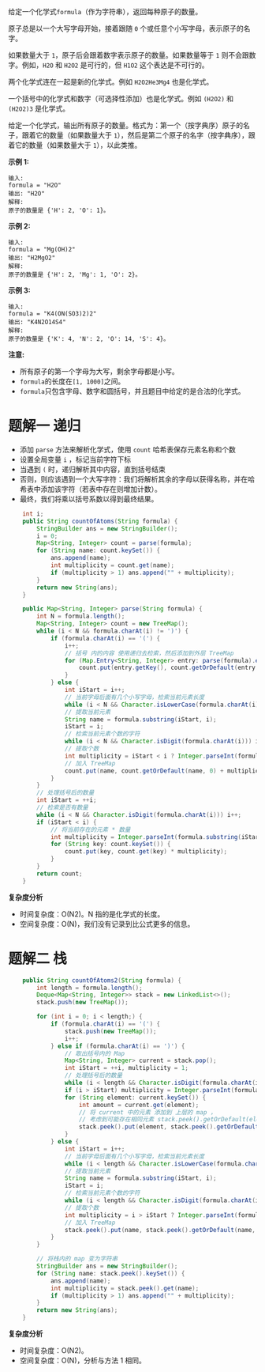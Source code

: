 给定一个化学式`formula`（作为字符串），返回每种原子的数量。

原子总是以一个大写字母开始，接着跟随 `0` 个或任意个小写字母，表示原子的名字。

如果数量大于 `1`，原子后会跟着数字表示原子的数量。如果数量等于 `1` 则不会跟数字。例如，`H2O` 和 `H2O2` 是可行的，但 `H1O2` 这个表达是不可行的。

两个化学式连在一起是新的化学式。例如 `H2O2He3Mg4` 也是化学式。

一个括号中的化学式和数字（可选择性添加）也是化学式。例如 `(H2O2)` 和 `(H2O2)3` 是化学式。

给定一个化学式，输出所有原子的数量。格式为：第一个（按字典序）原子的名子，跟着它的数量（如果数量大于 `1`），然后是第二个原子的名字（按字典序），跟着它的数量（如果数量大于 `1`），以此类推。

**示例 1:**

```
输入: 
formula = "H2O"
输出: "H2O"
解释: 
原子的数量是 {'H': 2, 'O': 1}。
```

**示例 2:**

```
输入: 
formula = "Mg(OH)2"
输出: "H2MgO2"
解释: 
原子的数量是 {'H': 2, 'Mg': 1, 'O': 2}。
```

**示例 3:**

```
输入: 
formula = "K4(ON(SO3)2)2"
输出: "K4N2O14S4"
解释: 
原子的数量是 {'K': 4, 'N': 2, 'O': 14, 'S': 4}。
```

**注意:**

- 所有原子的第一个字母为大写，剩余字母都是小写。
- `formula`的长度在`[1, 1000]`之间。
- `formula`只包含字母、数字和圆括号，并且题目中给定的是合法的化学式。

# 题解一 递归

- 添加 `parse` 方法来解析化学式，使用 `count` 哈希表保存元素名称和个数
- 设置全局变量 `i` ，标记当前字符下标
- 当遇到 `(` 时，递归解析其中内容，直到括号结束
- 否则，则应该遇到一个大写字符：我们将解析其余的字母以获得名称，并在哈希表中添加该字符（若表中存在则增加计数）。
- 最终，我们将乘以括号系数以得到最终结果。

```java
    int i;
    public String countOfAtoms(String formula) {
        StringBuilder ans = new StringBuilder();
        i = 0;
        Map<String, Integer> count = parse(formula);
        for (String name: count.keySet()) {
            ans.append(name);
            int multiplicity = count.get(name);
            if (multiplicity > 1) ans.append("" + multiplicity);
        }
        return new String(ans);
    }

    public Map<String, Integer> parse(String formula) {
        int N = formula.length();
        Map<String, Integer> count = new TreeMap();
        while (i < N && formula.charAt(i) != ')') {
            if (formula.charAt(i) == '(') {
                i++;
                // 括号 内的内容 使用递归去检索，然后添加到外层 TreeMap
                for (Map.Entry<String, Integer> entry: parse(formula).entrySet()) {
                    count.put(entry.getKey(), count.getOrDefault(entry.getKey(), 0) + entry.getValue());
                }
            } else {
                int iStart = i++;
                // 当前字母后面有几个小写字母，检索当前元素长度
                while (i < N && Character.isLowerCase(formula.charAt(i))) i++;
                // 提取当前元素
                String name = formula.substring(iStart, i);
                iStart = i;
                // 检索当前元素个数的字符
                while (i < N && Character.isDigit(formula.charAt(i))) i++;
                // 提取个数
                int multiplicity = iStart < i ? Integer.parseInt(formula.substring(iStart, i)) : 1;
                // 加入 TreeMap
                count.put(name, count.getOrDefault(name, 0) + multiplicity);
            }
        }
        // 处理括号后的数量
        int iStart = ++i;
        // 检索是否有数量
        while (i < N && Character.isDigit(formula.charAt(i))) i++;
        if (iStart < i) {
            // 将当前存在的元素 * 数量
            int multiplicity = Integer.parseInt(formula.substring(iStart, i));
            for (String key: count.keySet()) {
                count.put(key, count.get(key) * multiplicity);
            }
        }
        return count;
    }
```

**复杂度分析**

- 时间复杂度：O(N2)。N 指的是化学式的长度。
- 空间复杂度：O(N)，我们没有记录到比公式更多的信息。

# 题解二 栈

```java
    public String countOfAtoms2(String formula) {
        int length = formula.length();
        Deque<Map<String, Integer>> stack = new LinkedList<>();
        stack.push(new TreeMap());

        for (int i = 0; i < length;) {
            if (formula.charAt(i) == '(') {
                stack.push(new TreeMap());
                i++;
            } else if (formula.charAt(i) == ')') {
                // 取出括号内的 Map
                Map<String, Integer> current = stack.pop();
                int iStart = ++i, multiplicity = 1;
                // 处理括号后的数量
                while (i < length && Character.isDigit(formula.charAt(i))) i++;
                if (i > iStart) multiplicity = Integer.parseInt(formula.substring(iStart, i));
                for (String element: current.keySet()) {
                    int amount = current.get(element);
                    // 将 current 中的元素 添加到 上层的 map ，
                    // 考虑到可能存在相同元素 stack.peek().getOrDefault(element, 0) 表示之前已经存在的元素数量，默认为 0 即不存在
                    stack.peek().put(element, stack.peek().getOrDefault(element, 0) + amount * multiplicity);
                }
            } else {
                int iStart = i++;
                // 当前字母后面有几个小写字母，检索当前元素长度
                while (i < length && Character.isLowerCase(formula.charAt(i))) i++;
                // 提取当前元素
                String name = formula.substring(iStart, i);
                iStart = i;
                // 检索当前元素个数的字符
                while (i < length && Character.isDigit(formula.charAt(i))) i++;
                // 提取个数
                int multiplicity = i > iStart ? Integer.parseInt(formula.substring(iStart, i)) : 1;
                // 加入 TreeMap
                stack.peek().put(name, stack.peek().getOrDefault(name, 0) + multiplicity);
            }
        }

        // 将栈内的 map 变为字符串
        StringBuilder ans = new StringBuilder();
        for (String name: stack.peek().keySet()) {
            ans.append(name);
            int multiplicity = stack.peek().get(name);
            if (multiplicity > 1) ans.append("" + multiplicity);
        }
        return new String(ans);
    }
```

**复杂度分析**

- 时间复杂度：O(N2)。
- 空间复杂度：O(N)，分析与方法 1 相同。